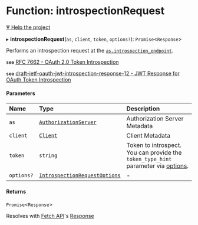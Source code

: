 # Function: introspectionRequest

[💗 Help the project](https://github.com/sponsors/panva)

▸ **introspectionRequest**(`as`, `client`, `token`, `options?`): `Promise`<`Response`\>

Performs an introspection request at the
[`as.introspection_endpoint`](../interfaces/AuthorizationServer.md#introspection_endpoint).

**`see`** [RFC 7662 - OAuth 2.0 Token Introspection](https://www.rfc-editor.org/rfc/rfc7662.html#section-2)

**`see`** [draft-ietf-oauth-jwt-introspection-response-12 - JWT Response for OAuth Token Introspection](https://www.ietf.org/archive/id/draft-ietf-oauth-jwt-introspection-response-12.html#section-4)

#### Parameters

| Name | Type | Description |
| :------ | :------ | :------ |
| `as` | [`AuthorizationServer`](../interfaces/AuthorizationServer.md) | Authorization Server Metadata |
| `client` | [`Client`](../interfaces/Client.md) | Client Metadata |
| `token` | `string` | Token to introspect. You can provide the `token_type_hint` parameter via [options](../interfaces/IntrospectionRequestOptions.md#additionalparameters). |
| `options?` | [`IntrospectionRequestOptions`](../interfaces/IntrospectionRequestOptions.md) | - |

#### Returns

`Promise`<`Response`\>

Resolves with
[Fetch API](https://developer.mozilla.org/en-US/docs/Web/API/Fetch_API)'s
[Response](https://developer.mozilla.org/en-US/docs/Web/API/Response)
